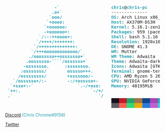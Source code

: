 <pre><font color="#2AA1B3"><b>                   -`</b></font>                    <font color="#2AA1B3"><b>chris</b></font>@<font color="#2AA1B3"><b>chris-pc</b></font> 
<font color="#2AA1B3"><b>                  .o+`</b></font>                   -------------- 
<font color="#2AA1B3"><b>                 `ooo/</b></font>                   <font color="#2AA1B3"><b>OS</b></font>: Arch Linux x86_64 
<font color="#2AA1B3"><b>                `+oooo:</b></font>                  <font color="#2AA1B3"><b>Host</b></font>: AX370M-DS3H 
<font color="#2AA1B3"><b>               `+oooooo:</b></font>                 <font color="#2AA1B3"><b>Kernel</b></font>: 5.16.1-zen1-1-zen 
<font color="#2AA1B3"><b>               -+oooooo+:</b></font>                <font color="#2AA1B3"><b>Packages</b></font>: 959 (pacman) 
<font color="#2AA1B3"><b>             `/:-:++oooo+:</b></font>               <font color="#2AA1B3"><b>Shell</b></font>: bash 5.1.16 
<font color="#2AA1B3"><b>            `/++++/+++++++:</b></font>              <font color="#2AA1B3"><b>Resolution</b></font>: 1920x1080, 1920x1080, 1920x1080 
<font color="#2AA1B3"><b>           `/++++++++++++++:</b></font>             <font color="#2AA1B3"><b>DE</b></font>: GNOME 41.3 
<font color="#2AA1B3"><b>          `/+++ooooooooooooo/`</b></font>           <font color="#2AA1B3"><b>WM</b></font>: Mutter 
<font color="#2AA1B3"><b>         ./ooosssso++osssssso+`</b></font>          <font color="#2AA1B3"><b>WM Theme</b></font>: Adwaita 
<font color="#2AA1B3"><b>        .oossssso-````/ossssss+`</b></font>         <font color="#2AA1B3"><b>Theme</b></font>: Adwaita-dark [GTK2/3] 
<font color="#2AA1B3"><b>       -osssssso.      :ssssssso.</b></font>        <font color="#2AA1B3"><b>Icons</b></font>: Adwaita [GTK2/3] 
<font color="#2AA1B3"><b>      :osssssss/        osssso+++.</b></font>       <font color="#2AA1B3"><b>Terminal</b></font>: gnome-terminal 
<font color="#2AA1B3"><b>     /ossssssss/        +ssssooo/-</b></font>       <font color="#2AA1B3"><b>CPU</b></font>: AMD Ryzen 5 2600 (12) @ 3.400GHz 
<font color="#2AA1B3"><b>   `/ossssso+/:-        -:/+osssso+-</b></font>     <font color="#2AA1B3"><b>GPU</b></font>: NVIDIA GeForce RTX 3060 Lite Hash Rate 
<font color="#2AA1B3"><b>  `+sso+:-`                 `.-/+oso:</b></font>    <font color="#2AA1B3"><b>Memory</b></font>: 48195MiB 
<font color="#2AA1B3"><b> `++:.                           `-/+/</b></font>   <font color="#2AA1B3">
<font color="#2AA1B3"><b> .`                                 `/</b></font>
                                         <span style="background-color:#171421"><font color="#171421">   </font></span><span style="background-color:#C01C28"><font color="#C01C28">   </font></span><span style="background-color:#26A269"><font color="#26A269">   </font></span><span style="background-color:#A2734C"><font color="#A2734C">   </font></span><span style="background-color:#12488B"><font color="#12488B">   </font></span><span style="background-color:#A347BA"><font color="#A347BA">   </font></span><span style="background-color:#2AA1B3"><font color="#2AA1B3">   </font></span><span style="background-color:#D0CFCC"><font color="#D0CFCC">   </font></span>
                                         <span style="background-color:#5E5C64"><font color="#5E5C64">   </font></span><span style="background-color:#F66151"><font color="#F66151">   </font></span><span style="background-color:#33DA7A"><font color="#33DA7A">   </font></span><span style="background-color:#E9AD0C"><font color="#E9AD0C">   </font></span><span style="background-color:#2A7BDE"><font color="#2A7BDE">   </font></span><span style="background-color:#C061CB"><font color="#C061CB">   </font></span><span style="background-color:#33C7DE"><font color="#33C7DE">   </font></span><span style="background-color:#FFFFFF"><font color="#FFFFFF">   </font></span>
</pre>

[Discord](https://discordapp.com/users/289884287765839882) (Chris Chrome#9158)

[Twitter](https;//twitter.com/LeChrisChrome)